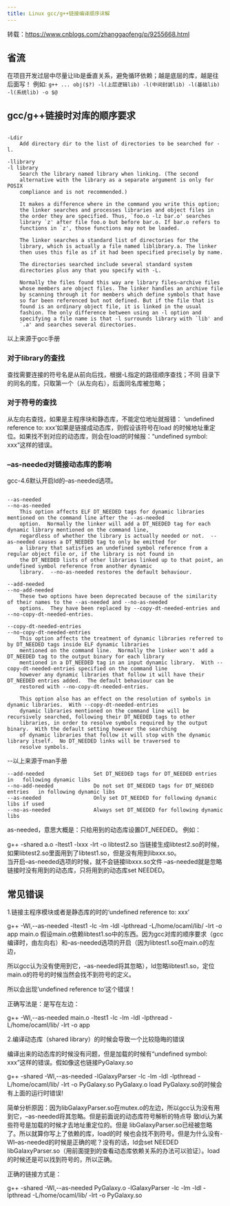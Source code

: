```yaml
---
title: Linux gcc/g++链接编译顺序详解
---
```


转载：<https://www.cnblogs.com/zhanggaofeng/p/9255668.html>

## 省流

在项目开发过层中尽量让lib是垂直关系，避免循环依赖；越是底层的库，越是往后面写！
例如:
`g++ ... obj($?) -l(上层逻辑lib) -l(中间封装lib) -l(基础lib) -l(系统lib) -o $@`

## gcc/g++链接时对库的顺序要求

```

-Ldir
    Add directory dir to the list of directories to be searched for -l.

-llibrary
-l library
    Search the library named library when linking. (The second
    alternative with the library as a separate argument is only for POSIX
    compliance and is not recommended.)

    It makes a difference where in the command you write this option;
    the linker searches and processes libraries and object files in
    the order they are specified. Thus, `foo.o -lz bar.o' searches
    library `z' after file foo.o but before bar.o. If bar.o refers to
    functions in `z', those functions may not be loaded.

    The linker searches a standard list of directories for the
    library, which is actually a file named liblibrary.a. The linker
    then uses this file as if it had been specified precisely by name.

    The directories searched include several standard system
    directories plus any that you specify with -L.

    Normally the files found this way are library files—archive files
    whose members are object files. The linker handles an archive file
    by scanning through it for members which define symbols that have
    so far been referenced but not defined. But if the file that is
    found is an ordinary object file, it is linked in the usual
    fashion. The only difference between using an -l option and
    specifying a file name is that -l surrounds library with `lib' and
    `.a' and searches several directories.    
```

以上来源于gcc手册

### 对于library的查找

查找需要连接的符号名是从前向后找，根据-L指定的路径顺序查找；不同 目录下的同名的库，只取第一个（从左向右），后面同名库被忽略；

### 对于符号的查找

从左向右查找，如果是主程序块和静态库，不能定位地址就报错： ‘undefined reference to: xxx’如果是链接成动态库，则假设该符号在load 的时候地址重定位。如果找不到对应的动态库，则会在load的时候报：“undefined symbol: xxx“这样的错误。

### –as-needed对链接动态库的影响

gcc-4.6默认开启ld的–as-needed选项。

```

--as-needed
--no-as-needed
    This option affects ELF DT_NEEDED tags for dynamic libraries mentioned on the command line after the --as-needed
    option.  Normally the linker will add a DT_NEEDED tag for each dynamic library mentioned on the command line,
    regardless of whether the library is actually needed or not.  --as-needed causes a DT_NEEDED tag to only be emitted for
    a library that satisfies an undefined symbol reference from a regular object file or, if the library is not found in
    the DT_NEEDED lists of other libraries linked up to that point, an undefined symbol reference from another dynamic
    library.  --no-as-needed restores the default behaviour.

--add-needed
--no-add-needed
    These two options have been deprecated because of the similarity of their names to the --as-needed and --no-as-needed
    options.  They have been replaced by --copy-dt-needed-entries and --no-copy-dt-needed-entries.

--copy-dt-needed-entries
--no-copy-dt-needed-entries
    This option affects the treatment of dynamic libraries referred to by DT_NEEDED tags inside ELF dynamic libraries
    mentioned on the command line.  Normally the linker won't add a DT_NEEDED tag to the output binary for each library
    mentioned in a DT_NEEDED tag in an input dynamic library.  With --copy-dt-needed-entries specified on the command line
    however any dynamic libraries that follow it will have their DT_NEEDED entries added.  The default behaviour can be
    restored with --no-copy-dt-needed-entries.

    This option also has an effect on the resolution of symbols in dynamic libraries.  With --copy-dt-needed-entries
    dynamic libraries mentioned on the command line will be recursively searched, following their DT_NEEDED tags to other
    libraries, in order to resolve symbols required by the output binary.  With the default setting however the searching
    of dynamic libraries that follow it will stop with the dynamic library itself.  No DT_NEEDED links will be traversed to
    resolve symbols.
```

--以上来源于man手册

```
--add-needed                Set DT_NEEDED tags for DT_NEEDED entries in   following dynamic libs
--no-add-needed             Do not set DT_NEEDED tags for DT_NEEDED entries   in following dynamic libs
--as-needed                 Only set DT_NEEDED for following dynamic libs if used
--no-as-needed              Always set DT_NEEDED for following dynamic libs

```

as-needed，意思大概是：只给用到的动态库设置DT_NEEDED。
例如：

g++ -shared a.o -ltest1 -lxxx -lrt -o libtest2.so
当链接生成libtest2.so的时候，如果libtest2.so里面用到了libtest1.so，但是没有用到libxxx.so。  
当开启–as-needed选项的时候，就不会链接libxxx.so文件
–as-needed就是忽略链接时没有用到的动态库，只将用到的动态库set NEEDED。  

## 常见错误

1.链接主程序模块或者是静态库的时的‘undefined reference to: xxx’

g++ -Wl,--as-needed -ltest1 -lc -lm -ldl -lpthread -L/home/ocaml/lib/ -lrt -o app main.o
假设main.o依赖libtest1.so中的东西。因为gcc对库的顺序要求（gcc编译时，由左向右）和–as-needed选项的开启（因为libtest1.so在main.o的左边，

所以gcc认为没有使用到它，–as-needed将其忽略），ld忽略libtest1.so，定位main.o的符号的时候当然会找不到符号的定义。

所以会出现‘undefined reference to’这个错误！

正确写法是：是写在左边：

g++ -Wl,--as-needed main.o -ltest1 -lc -lm -ldl -lpthread   -L/home/ocaml/lib/  -lrt -o app

2.编译动态库（shared library）的时候会导致一个比较隐晦的错误

编译出来的动态库的时候没有问题，但是加载的时候有“undefined symbol: xxx”这样的错误。假如像这也链接PyGalaxy.so

g++ -shared -Wl,--as-needed -lGalaxyParser -lc -lm -ldl -lpthread -L/home/ocaml/lib/ -lrt -o PyGalaxy.so PyGalaxy.o
load PyGalaxy.so的时候会有上面的运行时错误!

简单分析原因：因为libGalaxyParser.so在mutex.o的左边，所以gcc认为没有用到它，–as-needed将其忽略。但是前面说的动态库符号解析的特点导 致ld认为某些符号是加载的时候才去地址重定位的。但是 libGalaxyParser.so已经被忽略了。所以就算你写上了依赖的库，load的时 候也会找不到符号。但是为什么没有-Wl–as-needed的时候是正确的呢？没有的话，ld会set NEEDED libGalaxyParser.so（用前面提到的查看动态库依赖关系的办法可以验证）。load的时候还是可以找到符号的，所以正确。

正确的链接方式是：

g++ -shared -Wl,--as-needed PyGalaxy.o -lGalaxyParser -lc -lm -ldl -lpthread -L/home/ocaml/lib/ -lrt -o PyGalaxy.so
